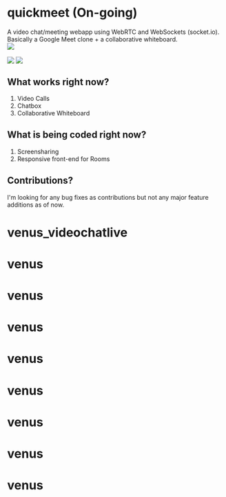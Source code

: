 # quickmeet (On-going)
A video chat/meeting webapp using WebRTC and WebSockets (socket.io). Basically a Google Meet clone + a collaborative whiteboard.
<br>
<img align="center" src="https://i.imgur.com/FxgApJU.jpg">

<img align="center" src="https://i.imgur.com/tMAaFpF.jpg">

<img align="center" src="https://i.imgur.com/YvvA08O.jpg">

## What works right now?

1. Video Calls
2. Chatbox
3. Collaborative Whiteboard

## What is being coded right now?

1. Screensharing
2. Responsive front-end for Rooms

## Contributions?

I'm looking for any bug fixes as contributions but not any major feature additions as of now. 
# venus_videochatlive
# venus
# venus
# venus
# venus
# venus
# venus
# venus
# venus
